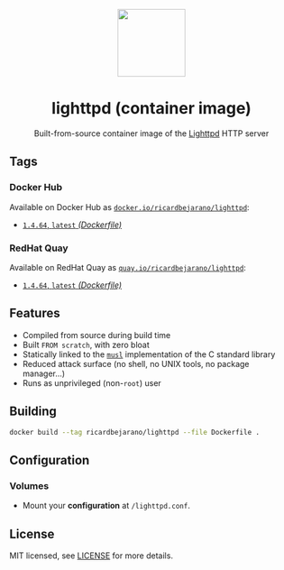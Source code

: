 <p align="center"><img src="https://emojipedia-us.s3.dualstack.us-west-1.amazonaws.com/thumbs/320/apple/155/satellite_1f6f0.png" width="120px"></p>
<h1 align="center">lighttpd (container image)</h1>
<p align="center">Built-from-source container image of the <a href="https://www.lighttpd.net/">Lighttpd</a> HTTP server</p>


## Tags

### Docker Hub

Available on Docker Hub as [`docker.io/ricardbejarano/lighttpd`](https://hub.docker.com/r/ricardbejarano/lighttpd):

- [`1.4.64`, `latest` *(Dockerfile)*](Dockerfile)

### RedHat Quay

Available on RedHat Quay as [`quay.io/ricardbejarano/lighttpd`](https://quay.io/repository/ricardbejarano/lighttpd):

- [`1.4.64`, `latest` *(Dockerfile)*](Dockerfile)


## Features

* Compiled from source during build time
* Built `FROM scratch`, with zero bloat
* Statically linked to the [`musl`](https://musl.libc.org/) implementation of the C standard library
* Reduced attack surface (no shell, no UNIX tools, no package manager...)
* Runs as unprivileged (non-`root`) user


## Building

```bash
docker build --tag ricardbejarano/lighttpd --file Dockerfile .
```


## Configuration

### Volumes

- Mount your **configuration** at `/lighttpd.conf`.


## License

MIT licensed, see [LICENSE](LICENSE) for more details.

